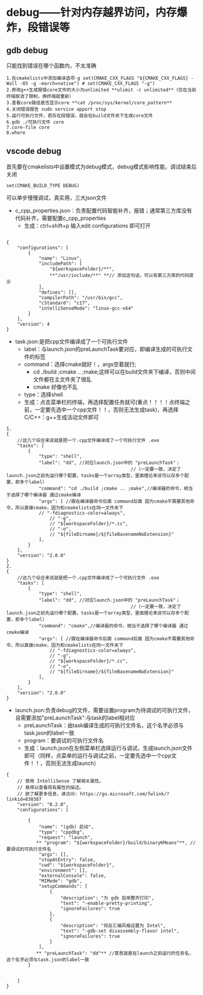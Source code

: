 # debug——针对内存越界访问，内存爆炸，段错误等
## gdb debug 
只能找到错误在哪个函数内，不太准确
```
1.在cmakelists中添加编译选项-g set(CMAKE_CXX_FLAGS "${CMAKE_CXX_FLAGS} -Wall -O3 -g -march=native") # set(CMAKE_CXX_FLAGS "-g")
2.修改g++生成报错core文件的大小为unlimited **ulimit -c unlimited**（仅在当前终端取消了限制，换终端就重新）
3.查看core路径是否显示core **cat /proc/sys/kernel/core_pattern**
4.关闭错误报告 sudo service apport stop
5.运行可执行文件，若存在段错误，就会在build文件夹下生成core文件
6.gdb ./可执行文件 core
7.core-file core
8.where
```

## vscode debug
首先要在cmakelists中设置模式为debug模式，debug模式影响性能，调试结束后关闭
```
set(CMAKE_BUILD_TYPE DEBUG)
```
可以单步慢慢调试，真实用，三大json文件
- c_cpp_properties.json：负责配置代码智能补齐，报错；通常第三方库没有代码补齐，需要配置c_cpp_properties
  - 生成：ctrl+shift+p 输入edit configurations 即可打开
```

{
    "configurations": [
        {
            "name": "Linux",
            "includePath": [
                "${workspaceFolder}/**",
                **"/usr/include/**" **// 添加这句话，可以有第三方库的代码提示
            ],
            "defines": [],
            "compilerPath": "/usr/bin/gcc",
            "cStandard": "c17",
            "intelliSenseMode": "linux-gcc-x64"
        }
    ],
    "version": 4
}
```
- task.json:是把cpp文件编译成了一个可执行文件
  - label：与launch.json的preLaunchTask要对应，即编译生成的可执行文件的标签
  - command：选择cmake就好！，args空着就行;
    - cd ./build ;cmake .. ;make;这样可以在build文件夹下编译，否则中间文件都在主文件夹了很乱
    - cmake 好像也不乱
  - type：选择shell
  - 生成：点击菜单栏的终端，再选择配置任务就可(重点！！！！点终端之前，一定要先选中一个cpp文件！！，否则无法生成task)，再选择C/C++：g++生成活动文件即可
```
1.
{
    //这几个综合来说就是把一个.cpp文件编译成了一个可执行文件 .exe
    "tasks": [
        {
            "type": "shell",
            "label": "dd", //对应launch.json中的 "preLaunchTask"；
                                              //（一定要一致，决定了launch.json之前先运行哪个配置，tasks是一个array类型，里面理论来说可以存多个配置，即多个label）
            "command": "cd ./build ;cmake .. ;make",//编译器的命令，相当于选择了哪个编译器 通过cmake编译
            "args": [ //跟在编译器命令后面 command后面 因为cmake不需要其他命令，所以直接cmake，因为和cmakelists在同一文件夹下
            // "-fdiagnostics-color=always",
                // "-g",
                // "${workspaceFolder}/*.cc",
                // "-o",
                // "${fileDirname}/${fileBasenameNoExtension}"
            ],
        }
    ],
    "version": "2.0.0"
}
2.
{
    //这几个综合来说就是把一个.cpp文件编译成了一个可执行文件 .exe
    "tasks": [
        {
            "type": "shell",
            "label": "dd", //对应launch.json中的 "preLaunchTask"；
                                              //（一定要一致，决定了launch.json之前先运行哪个配置，tasks是一个array类型，里面理论来说可以存多个配置，即多个label）
            "command": "cmake",//编译器的命令，相当于选择了哪个编译器 通过cmake编译
            "args": [ //跟在编译器命令后面 command后面 因为cmake不需要其他命令，所以直接cmake，因为和cmakelists在同一文件夹下
                // "-fdiagnostics-color=always",
                // "-g",
                // "${workspaceFolder}/*.cc",
                // "-o",
                // "${fileDirname}/${fileBasenameNoExtension}"
            ],
        }
    ],
    "version": "2.0.0"
}
```

- launch.json:负责debug的文件，需要设置program为待调试的可执行文件，且需要添加"preLaunchTask":与task的label相对应
  - preLaunchTask：由task编译生成的可执行文件名，这个名字必须与task.json的label一致
  - program：要调试的可执行文件名
  - 生成：launch.json在左侧菜单栏选择运行与调试，生成launch.json文件即可（同样，点菜单的运行与调试之前，一定要先选中一个cpp文件！！，否则无法生成launch）
```
{
    // 使用 IntelliSense 了解相关属性。 
    // 悬停以查看现有属性的描述。
    // 欲了解更多信息，请访问: https://go.microsoft.com/fwlink/?linkid=830387
    "version": "0.2.0",
    "configurations": [

        {
            "name": "(gdb) 启动",
            "type": "cppdbg",
            "request": "launch",
           ** "program": "${workspaceFolder}/build/binaryKMeans"**, //要调试的可执行文件名
            "args": [],
            "stopAtEntry": false,
            "cwd": "${workspaceFolder}",
            "environment": [],
            "externalConsole": false,
            "MIMode": "gdb",
            "setupCommands": [
                {
                    "description": "为 gdb 启用整齐打印",
                    "text": "-enable-pretty-printing",
                    "ignoreFailures": true
                },
                {
                    "description": "将反汇编风格设置为 Intel",
                    "text": "-gdb-set disassembly-flavor intel",
                    "ignoreFailures": true
                }
            ],
           ** "preLaunchTask": "dd"** //意思就是在launch之前运行的任务名，这个名字必须与task.json的label一致
        }


    ]
}
```
